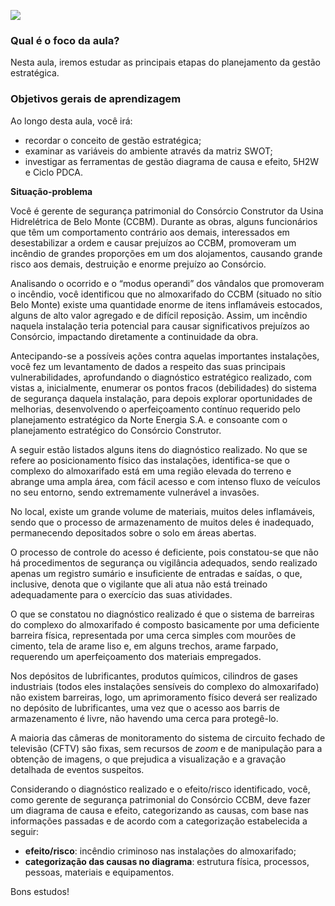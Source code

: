 [![](https://ampli-images.s3.amazonaws.com/production/826d97dd-5b62-41bc-91de-68c9c2f40f56/original)](https://ampli-images.s3.amazonaws.com/production/826d97dd-5b62-41bc-91de-68c9c2f40f56/original)

### **Qual é o foco da aula?**

Nesta aula, iremos estudar as principais etapas do planejamento da gestão estratégica.

### **Objetivos gerais de aprendizagem**

Ao longo desta aula, você irá:

- recordar o conceito de gestão estratégica;
- examinar as variáveis do ambiente através da matriz SWOT;
- investigar as ferramentas de gestão diagrama de causa e efeito, 5H2W e Ciclo PDCA.

**Situação-problema**

Você é gerente de segurança patrimonial do Consórcio Construtor da Usina Hidrelétrica de Belo Monte (CCBM). Durante as obras, alguns funcionários que têm um comportamento contrário aos demais, interessados em desestabilizar a ordem e causar prejuízos ao CCBM, promoveram um incêndio de grandes proporções em um dos alojamentos, causando grande risco aos demais, destruição e enorme prejuízo ao Consórcio.

Analisando o ocorrido e o “modus operandi” dos vândalos que promoveram o incêndio, você identificou que no almoxarifado do CCBM (situado no sítio Belo Monte) existe uma quantidade enorme de itens inflamáveis estocados, alguns de alto valor agregado e de difícil reposição. Assim, um incêndio naquela instalação teria potencial para causar significativos prejuízos ao Consórcio, impactando diretamente a continuidade da obra.

Antecipando-se a possíveis ações contra aquelas importantes instalações, você fez um levantamento de dados a respeito das suas principais vulnerabilidades, aprofundando o diagnóstico estratégico realizado, com vistas a, inicialmente, enumerar os pontos fracos (debilidades) do sistema de segurança daquela instalação, para depois explorar oportunidades de melhorias, desenvolvendo o aperfeiçoamento contínuo requerido pelo planejamento estratégico da Norte Energia S.A. e consoante com o planejamento estratégico do Consórcio Construtor.

A seguir estão listados alguns itens do diagnóstico realizado. No que se refere ao posicionamento físico das instalações, identifica-se que o complexo do almoxarifado está em uma região elevada do terreno e abrange uma ampla área, com fácil acesso e com intenso fluxo de veículos no seu entorno, sendo extremamente vulnerável a invasões.

No local, existe um grande volume de materiais, muitos deles inflamáveis, sendo que o processo de armazenamento de muitos deles é inadequado, permanecendo depositados sobre o solo em áreas abertas.

O processo de controle do acesso é deficiente, pois constatou-se que não há procedimentos de segurança ou vigilância adequados, sendo realizado apenas um registro sumário e insuficiente de entradas e saídas, o que, inclusive, denota que o vigilante que ali atua não está treinado adequadamente para o exercício das suas atividades.

O que se constatou no diagnóstico realizado é que o sistema de barreiras do complexo do almoxarifado é composto basicamente por uma deficiente barreira física, representada por uma cerca simples com mourões de cimento, tela de arame liso e, em alguns trechos, arame farpado, requerendo um aperfeiçoamento dos materiais empregados.

Nos depósitos de lubrificantes, produtos químicos, cilindros de gases industriais (todos eles instalações sensíveis do complexo do almoxarifado) não existem barreiras, logo, um aprimoramento físico deverá ser realizado no depósito de lubrificantes, uma vez que o acesso aos barris de armazenamento é livre, não havendo uma cerca para protegê-lo.

A maioria das câmeras de monitoramento do sistema de circuito fechado de televisão (CFTV) são fixas, sem recursos de _zoom_ e de manipulação para a obtenção de imagens, o que prejudica a visualização e a gravação detalhada de eventos suspeitos.

Considerando o diagnóstico realizado e o efeito/risco identificado, você, como gerente de segurança patrimonial do Consórcio CCBM, deve fazer um diagrama de causa e efeito, categorizando as causas, com base nas informações passadas e de acordo com a categorização estabelecida a seguir:

- **efeito/risco**: incêndio criminoso nas instalações do almoxarifado;
- **categorização das causas no diagrama**: estrutura física, processos, pessoas, materiais e equipamentos.

Bons estudos!